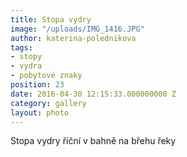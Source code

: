 ```yaml
---
title: Stopa vydry
image: "/uploads/IMG_1416.JPG"
author: katerina-polednikova
tags:
- stopy
- vydra
- pobytové znaky
position: 23
date: 2016-04-30 12:15:33.000000000 Z
category: gallery
layout: photo
---
```

Stopa vydry říční v bahně na břehu řeky
